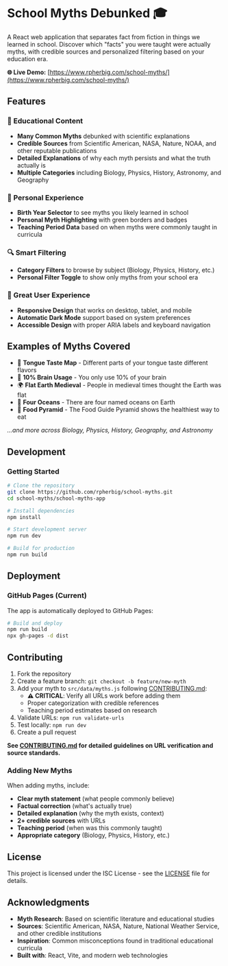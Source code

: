 # School Myths Debunked 🎓

A React web application that separates fact from fiction in things we learned in school. Discover which "facts" you were taught were actually myths, with credible sources and personalized filtering based on your education era.

**🌐 Live Demo:** [https://www.rpherbig.com/school-myths/](https://www.rpherbig.com/school-myths/)

## Features

### 🧠 Educational Content
- **Many Common Myths** debunked with scientific explanations
- **Credible Sources** from Scientific American, NASA, Nature, NOAA, and other reputable publications
- **Detailed Explanations** of why each myth persists and what the truth actually is
- **Multiple Categories** including Biology, Physics, History, Astronomy, and Geography

### 🎯 Personal Experience
- **Birth Year Selector** to see myths you likely learned in school
- **Personal Myth Highlighting** with green borders and badges
- **Teaching Period Data** based on when myths were commonly taught in curricula

### 🔍 Smart Filtering
- **Category Filters** to browse by subject (Biology, Physics, History, etc.)
- **Personal Filter Toggle** to show only myths from your school era

### 🌙 Great User Experience
- **Responsive Design** that works on desktop, tablet, and mobile
- **Automatic Dark Mode** support based on system preferences
- **Accessible Design** with proper ARIA labels and keyboard navigation

## Examples of Myths Covered

- 🍭 **Tongue Taste Map** - Different parts of your tongue taste different flavors
- 🧠 **10% Brain Usage** - You only use 10% of your brain
- 🌍 **Flat Earth Medieval** - People in medieval times thought the Earth was flat
- 🌊 **Four Oceans** - There are four named oceans on Earth
- 🍎 **Food Pyramid** - The Food Guide Pyramid shows the healthiest way to eat

*...and more across Biology, Physics, History, Geography, and Astronomy*

## Development

### Getting Started
```bash
# Clone the repository
git clone https://github.com/rpherbig/school-myths.git
cd school-myths/school-myths-app

# Install dependencies
npm install

# Start development server
npm run dev

# Build for production
npm run build
```

## Deployment

### GitHub Pages (Current)
The app is automatically deployed to GitHub Pages:

```bash
# Build and deploy
npm run build
npx gh-pages -d dist
```

## Contributing

1. Fork the repository
2. Create a feature branch: `git checkout -b feature/new-myth`
3. Add your myth to `src/data/myths.js` following [CONTRIBUTING.md](CONTRIBUTING.md):
   - **⚠️ CRITICAL**: Verify all URLs work before adding them
   - Proper categorization with credible references
   - Teaching period estimates based on research
4. Validate URLs: `npm run validate-urls`
5. Test locally: `npm run dev`
6. Create a pull request

**See [CONTRIBUTING.md](CONTRIBUTING.md) for detailed guidelines on URL verification and source standards.**

### Adding New Myths
When adding myths, include:
- **Clear myth statement** (what people commonly believe)
- **Factual correction** (what's actually true)
- **Detailed explanation** (why the myth exists, context)
- **2+ credible sources** with URLs
- **Teaching period** (when was this commonly taught)
- **Appropriate category** (Biology, Physics, History, etc.)

## License

This project is licensed under the ISC License - see the [LICENSE](LICENSE) file for details.

## Acknowledgments

- **Myth Research**: Based on scientific literature and educational studies
- **Sources**: Scientific American, NASA, Nature, National Weather Service, and other credible institutions
- **Inspiration**: Common misconceptions found in traditional educational curricula
- **Built with**: React, Vite, and modern web technologies
